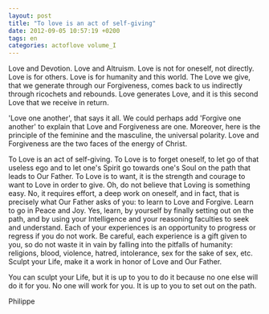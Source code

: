 ```yaml
---
layout: post
title: "To love is an act of self-giving"
date: 2012-09-05 10:57:19 +0200
tags: en
categories: actoflove volume_I
---
```

Love and Devotion. Love and Altruism. Love is not for oneself, not directly. Love is for others. Love is for humanity and this world. The Love we give, that we generate through our Forgiveness, comes back to us indirectly through ricochets and rebounds. Love generates Love, and it is this second Love that we receive in return.

'Love one another', that says it all. We could perhaps add 'Forgive one another' to explain that Love and Forgiveness are one. Moreover, here is the principle of the feminine and the masculine, the universal polarity. Love and Forgiveness are the two faces of the energy of Christ.

To Love is an act of self-giving. To Love is to forget oneself, to let go of that useless ego and to let one's Spirit go towards one's Soul on the path that leads to Our Father. To Love is to want, it is the strength and courage to want to Love in order to give. Oh, do not believe that Loving is something easy. No, it requires effort, a deep work on oneself, and in fact, that is precisely what Our Father asks of you: to learn to Love and Forgive. Learn to go in Peace and Joy. Yes, learn, by yourself by finally setting out on the path, and by using your Intelligence and your reasoning faculties to seek and understand. Each of your experiences is an opportunity to progress or regress if you do not work. Be careful, each experience is a gift given to you, so do not waste it in vain by falling into the pitfalls of humanity: religions, blood, violence, hatred, intolerance, sex for the sake of sex, etc. Sculpt your Life, make it a work in honor of Love and Our Father.

You can sculpt your Life, but it is up to you to do it because no one else will do it for you. No one will work for you. It is up to you to set out on the path.

Philippe

<!--
This work is licensed under the terms of the Creative Commons Attribution-NonCommercial 4.0 International License.
-->